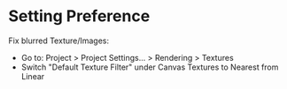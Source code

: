 # Setting Preference
Fix blurred Texture/Images: 
- Go to: Project > Project Settings... > Rendering > Textures 
- Switch "Default Texture Filter" under Canvas Textures to Nearest from Linear
